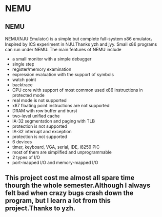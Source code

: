# NEMU

## NEMU

NEMU(NJU Emulator) is a simple but complete full-system x86 emulator。Inspired by ICS experiment in NJU.Thanks yzh and jyy. Small x86 programs can run under NEMU. The main features of NEMU include
* a small monitor with a simple debugger
 * single step
 * register/memory examination
 * expression evaluation with the support of symbols
 * watch point
 * backtrace
* CPU core with support of most common used x86 instructions in protected mode
 * real mode is not supported
 * x87 floating point instructions are not supported
* DRAM with row buffer and burst
* two-level unified cache
* IA-32 segmentation and paging with TLB
 * protection is not supported
* IA-32 interrupt and exception
 * protection is not supported
* 6 devices
 * timer, keyboard, VGA, serial, IDE, i8259 PIC
 * most of them are simplified and unprogrammable
* 2 types of I/O
 * port-mapped I/O and memory-mapped I/O

## This project cost me almost all spare time thourgh the whole semester.Although I always felt bad when crazy bugs crash down the program, but I learn a lot from this project.Thanks to yzh.
